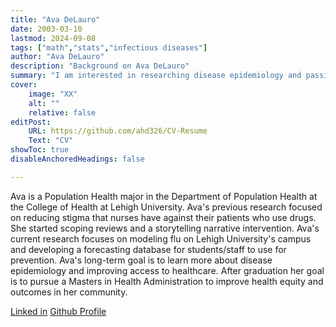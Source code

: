 ```yaml
---
title: "Ava DeLauro"
date: 2003-03-10
lastmod: 2024-09-08
tags: ["math","stats","infectious diseases"]
author: "Ava DeLauro"
description: "Background on Ava DeLauro" 
summary: "I am interested in researching disease epidemiology and passionate about improving access to healthcare"
cover:
    image: "XX"
    alt: ""
    relative: false
editPost:
    URL: https://github.com/ahd326/CV-Resume
    Text: "CV"
showToc: true
disableAnchoredHeadings: false

---
```


Ava is a Population Health major in the Department of Population Health at the College of Health at Lehigh University.
Ava's previous research focused on reducing stigma that nurses have against their patients who use drugs. She started scoping reviews and a storytelling narrative intervention. Ava's current research focuses on modeling flu on Lehigh University's campus and developing a forecasting database for students/staff to use for prevention.
Ava's long-term goal is to learn more about disease epidemiology and improving access to healthcare. After graduation her goal is to pursue a Masters in Health Administration to improve health equity and outcomes in her community.

[Linked in](https://www.linkedin.com/in/ava-delauro-924046269/)
[Github Profile](https://github.com/ahd326)
